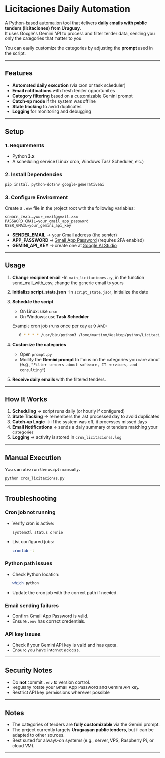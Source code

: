 # Licitaciones Daily Automation

A Python-based automation tool that delivers **daily emails with public tenders (licitaciones) from Uruguay**.  
It uses Google's Gemini API to process and filter tender data, sending you only the categories that matter to you.  

You can easily customize the categories by adjusting the **prompt** used in the script.

---

## Features
- **Automated daily execution** (via cron or task scheduler)  
- **Email notifications** with fresh tender opportunities  
- **Category filtering** based on a customizable Gemini prompt  
- **Catch-up mode** if the system was offline  
- **State tracking** to avoid duplicates  
- **Logging** for monitoring and debugging  

---

## Setup

### 1. Requirements
- Python **3.x**
- A scheduling service (Linux cron, Windows Task Scheduler, etc.)

### 2. Install Dependencies
```bash
pip install python-dotenv google-generativeai
```

### 3. Configure Environment
Create a `.env` file in the project root with the following variables:

```env
SENDER_EMAIL=your_email@gmail.com
PASSWORD_GMAIL=your_gmail_app_password
USER_GMAIL=your_gemini_api_key
```

- **SENDER_EMAIL** → your Gmail address (the sender)  
- **APP_PASSWORD** → [Gmail App Password](https://support.google.com/accounts/answer/185833) (requires 2FA enabled)  
- **GEMINI_API_KEY** → create one at [Google AI Studio](https://aistudio.google.com/)  

---

## Usage
1. **Change recipient email**
    -In `main_licitaciones.py`, in the function send_mail_with_csv, change the generic email to yours
   
2. **Initialize script_state.json**
    -In `script_state.json`, initialize the date
   
3. **Schedule the script**  
   - On Linux: use `cron`  
   - On Windows: use **Task Scheduler**  

   Example cron job (runs once per day at 9 AM):
   ```bash
      0 * * * * /usr/bin/python3 /home/martinm/Desktop/python/Licitaciones/src/cron_licitaciones.py >> /home/martinm/cron_licitaciones.log 2>&1
   ```

4. **Customize the categories**  
   - Open `prompt.py`  
   - Modify the **Gemini prompt** to focus on the categories you care about (e.g., `"Filter tenders about software, IT services, and consulting"`)  

5. **Receive daily emails** with the filtered tenders.  

---

## How It Works
1. **Scheduling** → script runs daily (or hourly if configured)  
2. **State Tracking** → remembers the last processed day to avoid duplicates  
3. **Catch-up Logic** → if the system was off, it processes missed days  
4. **Email Notifications** → sends a daily summary of tenders matching your categories  
5. **Logging** → activity is stored in `cron_licitaciones.log`  


---

## Manual Execution
You can also run the script manually:
```bash
python cron_licitaciones.py
```

---

## Troubleshooting

### Cron job not running
- Verify cron is active:
  ```bash
  systemctl status cronie
  ```
- List configured jobs:
  ```bash
  crontab -l
  ```

### Python path issues
- Check Python location:
  ```bash
  which python
  ```
- Update the cron job with the correct path if needed.

### Email sending failures
- Confirm Gmail App Password is valid.  
- Ensure `.env` has correct credentials.  

### API key issues
- Check if your Gemini API key is valid and has quota.  
- Ensure you have internet access.  

---

## Security Notes
- Do **not** commit `.env` to version control.  
- Regularly rotate your Gmail App Password and Gemini API key.  
- Restrict API key permissions whenever possible.  

---

## Notes
- The categories of tenders are **fully customizable** via the Gemini prompt.  
- The project currently targets **Uruguayan public tenders**, but it can be adapted to other sources.  
- Best suited for always-on systems (e.g., server, VPS, Raspberry Pi, or cloud VM).  

---
